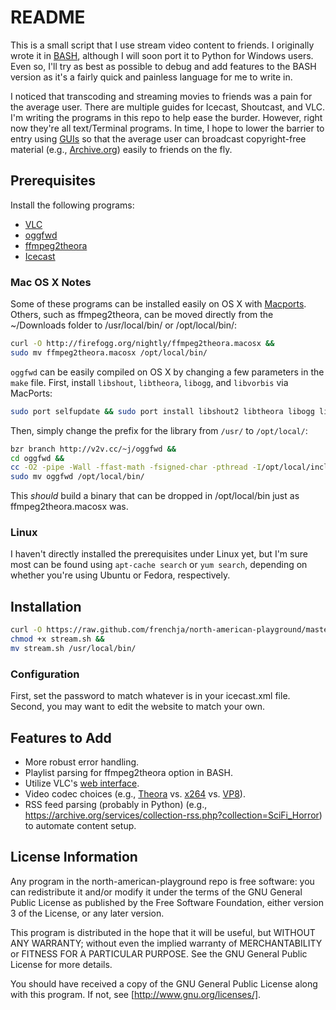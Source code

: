 # README
This is a small script that I use stream video content to friends.  I originally wrote it in [BASH](https://en.wikipedia.org/wiki/Bash_%28Unix_shell%29), although I will soon port it to Python for Windows users.  Even so, I'll try as best as possible to debug and add features to the BASH version as it's a fairly quick and painless language for me to write in.

I noticed that transcoding and streaming movies to friends was a pain for the average user.  There are multiple guides for Icecast, Shoutcast, and VLC.  I'm writing the programs in this repo to help ease the burder.  However, right now they're all text/Terminal programs.  In time, I hope to lower the barrier to entry using [GUIs](https://en.wikipedia.org/wiki/Graphical_user_interface) so that the average user can broadcast copyright-free material (e.g., [Archive.org](https://archive.org/details/SciFi_Horror)) easily to friends on the fly.

## Prerequisites
Install the following programs:

  - [VLC](http://www.videolan.org/index.html)
  - [oggfwd](http://v2v.cc/~j/oggfwd/)
  - [ffmpeg2theora](http://firefogg.org/nightly/)
  - [Icecast](http://www.icecast.org/)

### Mac OS X Notes
Some of these programs can be installed easily on OS X with [Macports](https://www.macports.org/). Others, such as ffmpeg2theora, can be moved directly from the ~/Downloads folder to /usr/local/bin/ or /opt/local/bin/:
``` bash
curl -O http://firefogg.org/nightly/ffmpeg2theora.macosx &&
sudo mv ffmpeg2theora.macosx /opt/local/bin/
```  

`oggfwd` can be easily compiled on OS X by changing a few parameters in the `make` file.  First, install `libshout`, `libtheora`, `libogg`, and `libvorbis` via MacPorts:
```bash
sudo port selfupdate && sudo port install libshout2 libtheora libogg libvorbis bzr libspeex
```

 Then, simply change the prefix for the library from `/usr/` to `/opt/local/`:
```bash
bzr branch http://v2v.cc/~j/oggfwd &&
cd oggfwd &&
cc -O2 -pipe -Wall -ffast-math -fsigned-char -pthread -I/opt/local/include -L/opt/local/lib -lshout -logg -lvorbis -ltheora -lspeex -o oggfwd oggfwd.c &&
sudo mv oggfwd /opt/local/bin/
```
 This *should* build a binary that can be dropped in /opt/local/bin just as ffmpeg2theora.macosx was.

### Linux
I haven't directly installed the prerequisites under Linux yet, but I'm sure most can be found using `apt-cache search` or `yum search`, depending on whether you're using Ubuntu or Fedora, respectively.

## Installation
```bash
curl -O https://raw.github.com/frenchja/north-american-playground/master/stream.sh &&
chmod +x stream.sh &&
mv stream.sh /usr/local/bin/
```

### Configuration
First, set the password to match whatever is in your icecast.xml file. Second, you may want to edit the website to match your own. 


## Features to Add
  - More robust error handling.
  - Playlist parsing for ffmpeg2theora option in BASH.
  - Utilize VLC's [web interface](http://wiki.videolan.org/Documentation:Modules/http_intf).
  - Video codec choices (e.g., [Theora](http://www.theora.org/) vs. [x264](http://www.videolan.org/developers/x264.html) vs. [VP8](http://www.webmproject.org/)).
  - RSS feed parsing (probably in Python) (e.g., https://archive.org/services/collection-rss.php?collection=SciFi_Horror) to automate content setup.

## License Information
Any program in the north-american-playground repo is free software: you can redistribute it and/or modify
it under the terms of the GNU General Public License as published by
the Free Software Foundation, either version 3 of the License, or 
any later version.

This program is distributed in the hope that it will be useful,
but WITHOUT ANY WARRANTY; without even the implied warranty of
MERCHANTABILITY or FITNESS FOR A PARTICULAR PURPOSE.  See the
GNU General Public License for more details.

You should have received a copy of the GNU General Public License
along with this program.  If not, see [http://www.gnu.org/licenses/].